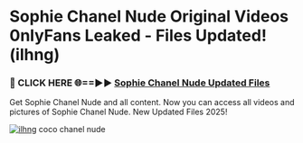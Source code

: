 # Sophie Chanel Nude Original Videos 0nlyFans Leaked - Files Updated! (ilhng)

<h3>🔴 CLICK HERE 🌐==►► <a href="https://tinyurl.com/5h6xmrr3" rel="nofollow">Sophie Chanel Nude Updated Files</a></h3>

Get Sophie Chanel Nude and all content. Now you can access all videos and pictures of Sophie Chanel Nude. New Updated Files 2025!

[![ilhng](https://i.imgur.com/KVD873Z.gif)](https://tinyurl.com/5h6xmrr3)
coco chanel nude